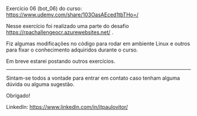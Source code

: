 ﻿Exercício 06 (bot_06) do curso: https://www.udemy.com/share/103OasAEced1tbTHo=/

Nesse exercício foi realizado uma parte do desafio https://rpachallengeocr.azurewebsites.net/ .


Fiz algumas modificações no código para rodar em ambiente Linux e outros para fixar o conhecimento adquiridos durante o curso.    

Em breve estarei postando outros exercícios.


------------

Sintam-se todos a vontade para entrar em contato caso tenham alguma dúvida ou alguma sugestão.

Obrigado!


LinkedIn: https://www.linkedin.com/in/itpaulovitor/
